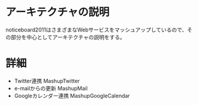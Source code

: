 # アーキテクチャの説明 #

noticeboard2011はさまざまなWebサービスをマッシュアップしているので、その部分を中心としてアーキテクチャの説明をする。


# 詳細 #

  * Twitter連携   MashupTwitter
  * e-mailからの更新   MashupMail
  * Googleカレンダー連携   MashupGoogleCalendar